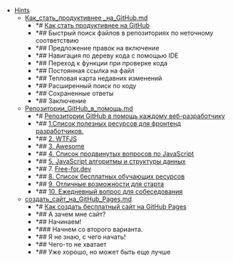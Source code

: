 - <a href = "E:\Node_projects\Node_Way\NBase\_Md\_Index\_Git\contaners\Use_this\Hints\cat.Hints\dir.Hints.md">Hints</a>
    - <a href = "E:\Node_projects\Node_Way\NBase\_Md\_Index\_Git\contaners\Use_this\Hints\Как_стать_продуктивнее _на_GitHub.md">Как_стать_продуктивнее _на_GitHub.md</a>
        - *# [Как стать продуктивнее на GitHub](https://nuancesprog.ru/p/3111/)
        - *## Быстрый поиск файлов в репозиториях по неточному соответствию
        - *## Предложение правок на включение
        - *## Навигация по дереву кода с помощью IDE
        - *## Переход к функции при проверке кода
        - *## Постоянная ссылка на файл
        - *## Тепловая карта недавних изменений 
        - *## Расширенный поиск по коду
        - *## Сохраненные ответы 
        - *## Заключение 
    - <a href = "E:\Node_projects\Node_Way\NBase\_Md\_Index\_Git\contaners\Use_this\Hints\Репозитории_GitHub_в_помощь.md">Репозитории_GitHub_в_помощь.md</a>
        - *# [Репозитории GitHub в помощь каждому веб-разработчику](https://nuancesprog.ru/p/7074/)
        - *## [1.Список полезных ресурсов для фронтенд разработчиков.](https://github.com/RitikPatni/Front-End-Web-Development-Resources)
        - *## [2. WTFJS](https://github.com/denysdovhan/wtfjs)
        - *## [3. Awesome ](https://github.com/sindresorhus/awesome)
        - *## [4. Список продвинутых вопросов по JavaScript](https://github.com/lydiahallie/javascript-questions)
        - *## [5. JavaScript алгоритмы и структуры данных](https://github.com/trekhleb/javascript-algorithms)
        - *## 7. [Free-for.dev](https://github.com/ripienaar/free-for-dev)
        - *## [8. Список бесплатных обучающих ресурсов](https://github.com/EbookFoundation/free-programming-books)
        - *## [9. Отличные возможности для старта](https://github.com/MunGell/awesome-for-beginners)
        - *## [10. Ежедневный вопрос для собеседования](https://github.com/Advanced-Frontend/Daily-Interview-Question)
    - <a href = "E:\Node_projects\Node_Way\NBase\_Md\_Index\_Git\contaners\Use_this\Hints\создать_сайт_на_GitHub_Pages.md">создать_сайт_на_GitHub_Pages.md</a>
        - *# [Как создать бесплатный сайт на GitHub Pages](https://nuancesprog.ru/p/4318/)
        - *## А зачем мне сайт?
        - *## Начинаем!
        - *### Начнем со второго варианта.
        - *## Я не знаю, с чего начать!
        - *## Чего-то не хватает
        - *## Уже хорошо, но может быть еще лучше
